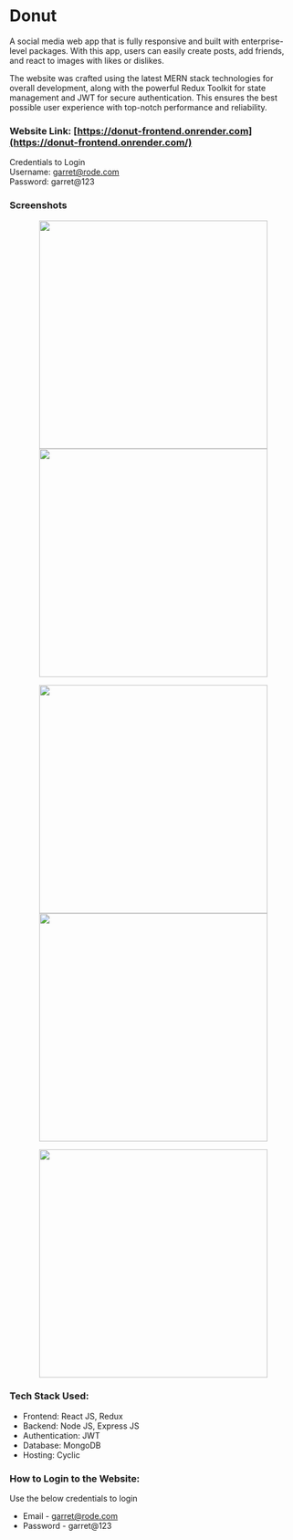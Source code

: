 # Donut

A social media web app that is fully responsive and built with enterprise-level packages. With this app, users can easily create posts, add friends, and react to images with likes or dislikes.

The website was crafted using the latest MERN stack technologies for overall development, along with the powerful Redux Toolkit for state management and JWT for secure authentication. This ensures the best possible user experience with top-notch performance and reliability.

### Website Link: [https://donut-frontend.onrender.com](https://donut-frontend.onrender.com/)</br>
Credentials to Login</br>
Username: garret@rode.com</br>
Password: garret@123

### Screenshots
<p align="center">
  <img src="https://github.com/user-attachments/assets/f35d7db8-4ab8-4d05-a877-3eb1b7a8025d" width="400"/>
  <img src="https://github.com/user-attachments/assets/ed5cce76-3b75-45b4-a218-7c8e7b229a8f" width="400"/>
</p>
<p align="center">
  <img src="https://github.com/user-attachments/assets/5b1bcc4e-aa8a-46b7-832c-c243580da827" width="400"/>
  <img src="https://github.com/user-attachments/assets/31d79ee5-8ba6-402f-84a0-98c1f99dac44" width="400"/>
</p>
<p align="center">
  <img src="https://github.com/user-attachments/assets/1322d7d6-f00c-4137-9ab2-8b0372bd7f40" width="400"/>
</p>


### Tech Stack Used: 
- Frontend: React JS, Redux
- Backend: Node JS, Express JS
- Authentication: JWT
- Database: MongoDB
- Hosting: Cyclic

### How to Login to the Website:
Use the below credentials to login
- Email - garret@rode.com
- Password - garret@123
